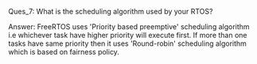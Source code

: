 Ques_7: What is the scheduling algorithm used by your RTOS?

Answer: FreeRTOS uses 'Priority based preemptive' scheduling algorithm i.e whichever task 
        have higher priority will execute first. 
        If more than one tasks have same priority then it uses 'Round-robin' scheduling algorithm 
        which is based on fairness policy. 